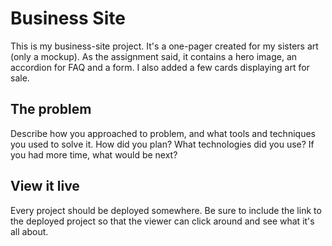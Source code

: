 # Business Site

This is my business-site project. It's a one-pager created for my sisters art (only a mockup). As the assignment said, it contains a hero image, an accordion for FAQ and a form. I also added a few cards displaying art for sale.

## The problem

Describe how you approached to problem, and what tools and techniques you used to solve it. How did you plan? What technologies did you use? If you had more time, what would be next?

## View it live
Every project should be deployed somewhere. Be sure to include the link to the deployed project so that the viewer can click around and see what it's all about.
